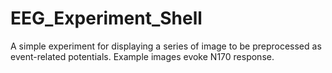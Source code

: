 # EEG_Experiment_Shell
A simple experiment for displaying a series of image to be preprocessed as event-related potentials. Example images evoke N170 response.
